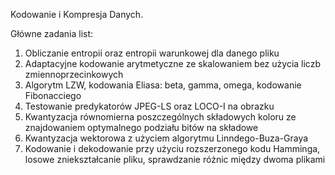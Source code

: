 Kodowanie i Kompresja Danych.

Główne zadania list:

1. Obliczanie entropii oraz entropii warunkowej dla danego pliku
2. Adaptacyjne kodowanie arytmetyczne ze skalowaniem bez użycia liczb zmiennoprzecinkowych
3. Algorytm LZW, kodowania Eliasa: beta, gamma, omega, kodowanie Fibonacciego
4. Testowanie predykatorów JPEG-LS oraz LOCO-I na obrazku
5. Kwantyzacja równomierna poszczególnych składowych koloru ze znajdowaniem optymalnego podziału bitów na składowe  
6. Kwantyzacja wektorowa z użyciem algorytmu Linndego-Buza-Graya
7. Kodowanie i dekodowanie przy użyciu rozszerzonego kodu Hamminga, losowe zniekształcanie pliku, sprawdzanie różnic między dwoma plikami
